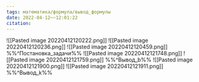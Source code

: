 ```yaml
---
tags: математика/формула/вывод_формулы
date: 2022-04-12~~12:01:22
citation: 
---
```

![[Pasted image 20220412120222.png]]
![[Pasted image 20220412120236.png]]
![[Pasted image 20220412120459.png]]
%%^Постановка_задачи%%
![[Pasted image 20220412121748.png]]
![[Pasted image 20220412121759.png]]
%%^Вывод_b%%
![[Pasted image 20220412121900.png]]
![[Pasted image 20220412121911.png]]
%%^Вывод_k%%
